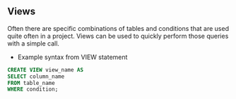 ## Views

Often there are specific combinations of tables and conditions that are used quite often in a project. Views can be used to quickly perform those queries with a simple call.

- Example syntax from VIEW statement

```sql
CREATE VIEW view_name AS
SELECT column_name
FROM table_name
WHERE condition;
```
